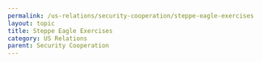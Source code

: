 ```yaml
---
permalink: /us-relations/security-cooperation/steppe-eagle-exercises
layout: topic
title: Steppe Eagle Exercises
category: US Relations
parent: Security Cooperation
---
```

